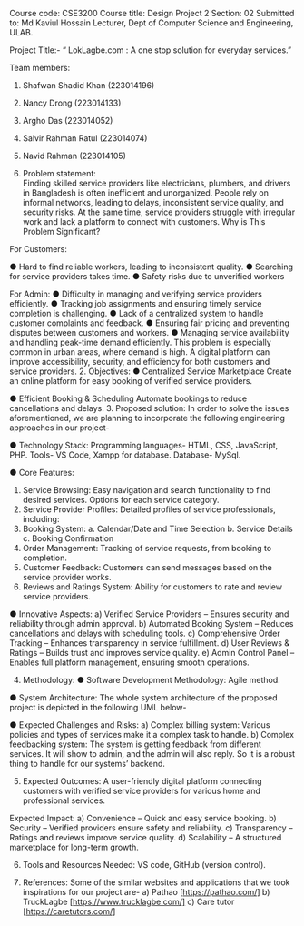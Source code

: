  Course code: CSE3200
Course title: Design Project 2
Section: 02
Submitted to: Md Kaviul Hossain
Lecturer,
Dept of Computer Science and Engineering, ULAB.

Project Title:- “ LokLagbe.com : A one stop solution for everyday services.”

Team members:
1.	Shafwan Shadid Khan (223014196)
2.	Nancy Drong (223014133)
3.	Argho Das (223014052)
4.	Salvir Rahman Ratul (223014074)
5.	Navid Rahman (223014105)


1.	Problem statement:  
Finding skilled service providers like electricians, plumbers, and drivers in Bangladesh is often inefficient and unorganized. People rely on informal networks, leading to delays, inconsistent service quality, and security risks. At the same time, service providers struggle with irregular work and lack a platform to connect with customers.
Why is This Problem Significant?

For Customers:

●	Hard to find reliable workers, leading to inconsistent quality.
●	Searching for service providers takes time.
●	Safety risks due to unverified workers

For Admin:
●	Difficulty in managing and verifying service providers efficiently.
●	Tracking job assignments and ensuring timely service completion is challenging.
●	Lack of a centralized system to handle customer complaints and feedback.
●	Ensuring fair pricing and preventing disputes between customers and workers.
●	Managing service availability and handling peak-time demand efficiently.
This problem is especially common in urban areas, where demand is high. A digital platform can improve accessibility, security, and efficiency for both customers and service providers.
2.	Objectives:
●	Centralized Service Marketplace
 Create an online platform for easy booking of verified service providers.
 
●	Efficient Booking & Scheduling
 Automate bookings to reduce cancellations and delays.
3.	Proposed solution:
In order to solve the issues aforementioned, we are planning to incorporate the following engineering approaches in our project-

●	Technology Stack: 
Programming languages- HTML, CSS, JavaScript, PHP.
Tools- VS Code, Xampp for database.
Database- MySql.




●	Core Features:
1.	Service Browsing: Easy navigation and search functionality to find desired services. Options for each service category.
2.	Service Provider Profiles: Detailed profiles of service professionals, including:
3.	Booking System:
a.	Calendar/Date and Time Selection
b.	Service Details
c.	Booking Confirmation
4.	Order Management: Tracking of service requests, from booking to completion.
5.	Customer Feedback: Customers can send messages based on the service provider works.
6.	Reviews and Ratings System: Ability for customers to rate and review service providers.


●	Innovative Aspects:
a)	Verified Service Providers – Ensures security and reliability through admin approval.
b)	Automated Booking System – Reduces cancellations and delays with scheduling tools.
c)	Comprehensive Order Tracking – Enhances transparency in service fulfillment.
d)	User Reviews & Ratings – Builds trust and improves service quality.
e)	Admin Control Panel – Enables full platform management, ensuring smooth operations.


4.	Methodology:
●	Software Development Methodology: 
Agile method.

●	System Architecture:
The whole system architecture of the proposed project is depicted in the following UML below-
 


●	Expected Challenges and Risks:
a)	Complex billing system: Various policies and types of services make it a complex task to handle.
b)	Complex feedbacking system: The system is getting feedback from different services. It will show to admin, and the admin will also reply. So it is a robust thing to handle for our systems’ backend.

5.	Expected Outcomes:
A user-friendly digital platform connecting customers with verified service providers for various home and professional services.

Expected Impact:
a)	Convenience – Quick and easy service booking.
b)	Security – Verified providers ensure safety and reliability.
c)	Transparency – Ratings and reviews improve service quality.
d)	Scalability – A structured marketplace for long-term growth.


6.	Tools and Resources Needed:
VS code, GitHub (version control).

7.	References:
Some of the similar websites and applications that we took inspirations for our project are-
a)	Pathao [https://pathao.com/]
b)	TruckLagbe [https://www.trucklagbe.com/]
c)	Care tutor [https://caretutors.com/]
